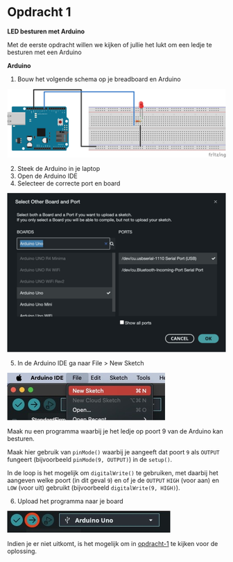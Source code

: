 # Opdracht 1
**LED besturen met Arduino**

Met de eerste opdracht willen we kijken of jullie het lukt om een ledje te besturen met een Arduino

**Arduino**
1. Bouw het volgende schema op je breadboard en Arduino

![opdracht-1](./opdracht-1.svg)

2. Steek de Arduino in je laptop
3. Open de Arduino IDE
4. Selecteer de correcte port en board

![new-sketch](../images/port-board-selection.jpeg)

5. In de Arduino IDE ga naar File > New Sketch

![example-selection](../images/new-sketch.jpeg)

Maak nu een programma waarbij je het ledje op poort 9 van de Arduino kan besturen.

Maak hier gebruik van `pinMode()` waarbij je aangeeft dat poort `9` als `OUTPUT` fungeert (bijvoorbeeld `pinMode(9, OUTPUT)`) in de `setup()`.

In de loop is het mogelijk om `digitalWrite()` te gebruiken, met daarbij het aangeven welke poort (in dit geval `9`) en of je de `OUTPUT` `HIGH` (voor aan) en `LOW` (voor uit) gebruikt (bijvoorbeeld `digitalWrite(9, HIGH)`).

6. Upload het programma naar je board

![upload-program](../images/upload-program.jpeg)

Indien je er niet uitkomt, is het mogelijk om in [opdracht-1](./opdracht-1.ino) te kijken voor de oplossing.
